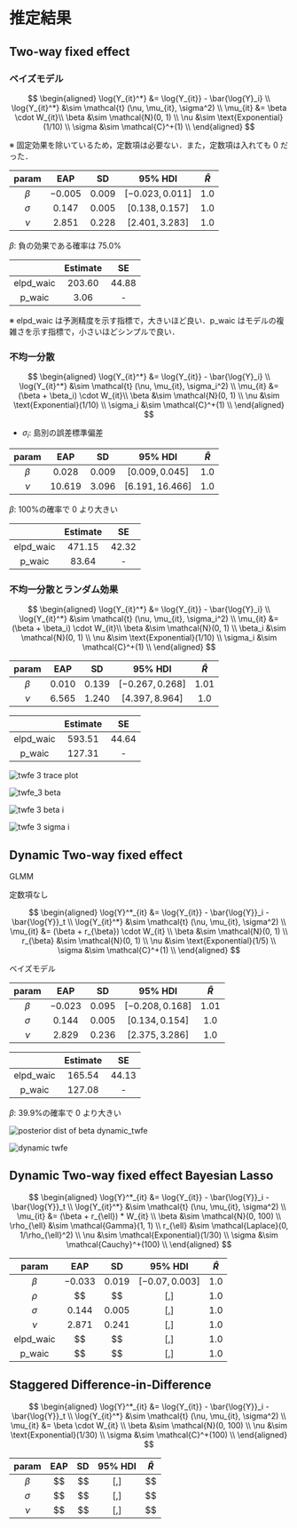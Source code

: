 # 推定結果

## Two-way fixed effect

### ベイズモデル

$$
\begin{aligned}
\log{Y_{it}^*} &= \log{Y_{it}} - \bar{\log{Y}_i} \\
\log{Y_{it}^*} &\sim \mathcal{t} (\nu, \mu_{it}, \sigma^2) \\
\mu_{it} &= \beta \cdot W_{it}\\
\beta &\sim \mathcal{N}(0, 1) \\
\nu &\sim \text{Exponential}(1/10) \\
\sigma &\sim \mathcal{C}^+(1) \\
\end{aligned}
$$

※ 固定効果を除いているため，定数項は必要ない．また，定数項は入れても 0 だった．

|  param   |   EAP    |   SD    |      95% HDI      | $\hat{R}$ |
| :------: | :------: | :-----: | :---------------: | :-------: |
| $\beta$  | $-0.005$ | $0.009$ | $[-0.023, 0.011]$ |   $1.0$   |
| $\sigma$ | $0.147$  | $0.005$ | $[0.138, 0.157]$  |   $1.0$   |
|  $\nu$   | $2.851$  | $0.228$ | $[2.401, 3.283]$  |   $1.0$   |

$\beta$: 負の効果である確率は 75.0%

|           | Estimate |   SE    |
| :-------: | :------: | :-----: |
| elpd_waic | $203.60$ | $44.88$ |
|  p_waic   |  $3.06$  |    -    |

※ elpd_waic は予測精度を示す指標で，大きいほど良い．p_waic はモデルの複雑さを示す指標で，小さいほどシンプルで良い．

### 不均一分散

$$
\begin{aligned}
\log{Y_{it}^*} &= \log{Y_{it}} - \bar{\log{Y}_i} \\
\log{Y_{it}^*} &\sim \mathcal{t} (\nu, \mu_{it}, \sigma_i^2) \\
\mu_{it} &= (\beta + \beta_i) \cdot W_{it}\\
\beta &\sim \mathcal{N}(0, 1) \\
\nu &\sim \text{Exponential}(1/10) \\
\sigma_i &\sim \mathcal{C}^+(1) \\
\end{aligned}
$$

- $\sigma_i$: 島別の誤差標準偏差

|  param  |   EAP    |   SD    |      95% HDI      | $\hat{R}$ |
| :-----: | :------: | :-----: | :---------------: | :-------: |
| $\beta$ | $0.028$  | $0.009$ | $[0.009, 0.045]$  |   $1.0$   |
|  $\nu$  | $10.619$ | $3.096$ | $[6.191, 16.466]$ |   $1.0$   |

$\beta$: 100%の確率で 0 より大きい

|           | Estimate |   SE    |
| :-------: | :------: | :-----: |
| elpd_waic | $471.15$ | $42.32$ |
|  p_waic   | $83.64$  |    -    |

### 不均一分散とランダム効果

$$
\begin{aligned}
\log{Y_{it}^*} &= \log{Y_{it}} - \bar{\log{Y}_i} \\
\log{Y_{it}^*} &\sim \mathcal{t} (\nu, \mu_{it}, \sigma_i^2) \\
\mu_{it} &= (\beta + \beta_i) \cdot W_{it}\\
\beta &\sim \mathcal{N}(0, 1) \\
\beta_i &\sim \mathcal{N}(0, 1) \\
\nu &\sim \text{Exponential}(1/10) \\
\sigma_i &\sim \mathcal{C}^+(1) \\
\end{aligned}
$$

|  param  |   EAP   |   SD    |      95% HDI      | $\hat{R}$ |
| :-----: | :-----: | :-----: | :---------------: | :-------: |
| $\beta$ | $0.010$ | $0.139$ | $[-0.267, 0.268]$ |  $1.01$   |
|  $\nu$  | $6.565$ | $1.240$ | $[4.397, 8.964]$  |   $1.0$   |

|           | Estimate |   SE    |
| :-------: | :------: | :-----: |
| elpd_waic | $593.51$ | $44.64$ |
|  p_waic   | $127.31$ |    -    |

![twfe 3 trace plot](../figures/twfe/twfe_3_trace_plot.png)

![twfe_3 beta](../figures/twfe/twfe_3_beta.png)

![twfe 3 beta i](../figures/twfe/twfe_3_beta_i.png)

![twfe 3 sigma i](../figures/twfe/twfe_3_sigma_i.png)

<!-- 階層ベイズモデル -->

<!-- |    params     |   EAP    |   SD    |      95% HDI       | $\hat{R}$ |
| :-----------: | :------: | :-----: | :----------------: | :-------: |
|   $\alpha$    | $0.026$  | $0.992$ | $[-1.884, 1.904]$  |  $1.00$   |
|    $\beta$    | $-0.065$ | $0.020$ | $[-0.102, -0.027]$ |  $1.00$   |
|  $\mu_\eta$   | $-0.059$ | $0.992$ | $[-1.930, 1.860]$  |  $1.00$   |
| $\sigma_\eta$ | $0.044$  | $0.035$ |  $[0.000, 0.111]$  |  $1.02$   |
|   $\sigma$    | $0.302$  | $0.014$ |  $[0.275, 0.328]$  |  $1.01$   |
|     $\nu$     | $3.363$  | $0.348$ |  $[2.748, 4.113]$  |  $1.00$   | -->

## Dynamic Two-way fixed effect

GLMM

定数項なし

$$
\begin{aligned}
\log{Y}^*_{it} &= \log{Y_{it}} - \bar{\log{Y}}_i - \bar{\log{Y}}_t \\
\log{Y_{it}^*} &\sim \mathcal{t} (\nu, \mu_{it}, \sigma^2) \\
\mu_{it} &= (\beta + r_{\beta}) \cdot W_{it} \\
\beta &\sim \mathcal{N}(0, 1) \\
r_{\beta} &\sim \mathcal{N}(0, 1) \\
\nu &\sim \text{Exponential}(1/5) \\
\sigma &\sim \mathcal{C}^+(1) \\
\end{aligned}
$$

ベイズモデル

|  param   |   EAP    |   SD    |      95% HDI      | $\hat{R}$ |
| :------: | :------: | :-----: | :---------------: | :-------: |
| $\beta$  | $-0.023$ | $0.095$ | $[-0.208, 0.168]$ |  $1.01$   |
| $\sigma$ | $0.144$  | $0.005$ | $[0.134, 0.154]$  |   $1.0$   |
|  $\nu$   | $2.829$  | $0.236$ | $[2.375, 3.286]$  |   $1.0$   |

|           | Estimate |   SE    |
| :-------: | :------: | :-----: |
| elpd_waic | $165.54$ | $44.13$ |
|  p_waic   | $127.08$ |    -    |

$\beta$: 39.9%の確率で 0 より大きい

![posterior dist of beta dynamic_twfe](../figures/dynamic_twfe_beta.png)

![dynamic twfe](dynamic_twfe.png)

## Dynamic Two-way fixed effect Bayesian Lasso

$$
\begin{aligned}
\log{Y}^*_{it} &= \log{Y_{it}} - \bar{\log{Y}}_i - \bar{\log{Y}}_t \\
\log{Y_{it}^*} &\sim \mathcal{t} (\nu, \mu_{it}, \sigma^2) \\
\mu_{it} &= (\beta + r_{\ell}) * W_{it} \\
\beta &\sim \mathcal{N}(0, 100) \\
\rho_{\ell} &\sim \mathcal{Gamma}(1, 1) \\
r_{\ell} &\sim \mathcal{Laplace}(0, 1/\rho_{\ell}^2) \\
\nu &\sim \mathcal{Exponential}(1/30) \\
\sigma &\sim \mathcal{Cauchy}^+(100) \\
\end{aligned}
$$

|   param   |   EAP    |   SD    |     95% HDI      | $\hat{R}$ |
| :-------: | :------: | :-----: | :--------------: | :-------: |
|  $\beta$  | $-0.033$ | $0.019$ | $[-0.07, 0.003]$ |   $1.0$   |
|  $\rho$   |    $$    |   $$    |      $[, ]$      |   $1.0$   |
| $\sigma$  | $0.144$  | $0.005$ |      $[, ]$      |   $1.0$   |
|   $\nu$   | $2.871$  | $0.241$ |      $[, ]$      |   $1.0$   |
| elpd_waic |    $$    |   $$    |      $[, ]$      |   $1.0$   |
|  p_waic   |    $$    |   $$    |      $[, ]$      |   $1.0$   |

## Staggered Difference-in-Difference

$$
\begin{aligned}
\log{Y}^*_{it} &= \log{Y_{it}} - \bar{\log{Y}}_i - \bar{\log{Y}}_t \\
\log{Y_{it}^*} &\sim \mathcal{t} (\nu, \mu_{it}, \sigma^2) \\
\mu_{it} &= \beta \cdot W_{it} \\
\beta &\sim \mathcal{N}(0, 100) \\
\nu &\sim \text{Exponential}(1/30) \\
\sigma &\sim \mathcal{C}^+(100) \\
\end{aligned}
$$

|  param   | EAP |  SD | 95% HDI | $\hat{R}$ |
| :------: | :-: | --: | :-----: | :-------: |
| $\beta$  | $$  |  $$ | $[, ]$  |    $$     |
| $\sigma$ | $$  |  $$ | $[, ]$  |    $$     |
|  $\nu$   | $$  |  $$ | $[, ]$  |    $$     |
